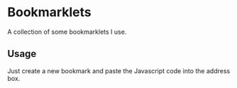 # Bookmarklets
A collection of some bookmarklets I use.

## Usage
Just create a new bookmark and paste the Javascript code into the address box.